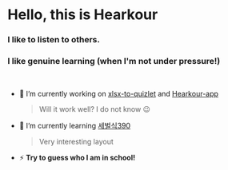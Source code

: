# Hello, this is Hearkour

### I like to listen to others.

### I like genuine learning (when I'm not under pressure!)
<br>

- 🔭 I’m currently working on [xlsx-to-quizlet](https://github.com/Hearkour/xlsx-to-quizlet) and [Hearkour-app](https://github.com/Hearkour/Hearkour-app)
  
  > Will it work well? I do not know 😉
  
- 🌱 I’m currently learning [세벌식390](https://typing.malangmalang.com/)

  > Very interesting layout
  
- ⚡ <b>Try to guess who I am in school!</b>


<!--
**Hearkour/Hearkour** is a ✨ _special_ ✨ repository because its `README.md` (this file) appears on your GitHub profile.

### Hi there 👋

Here are some ideas to get you started:

- 🔭 I’m currently working on ...
- 🌱 I’m currently learning ...
- 👯 I’m looking to collaborate on ...
- 🤔 I’m looking for help with ...
- 💬 Ask me about ...
- 📫 How to reach me: ...
- 😄 Pronouns: ...
- ⚡ Fun fact: ...
-->
